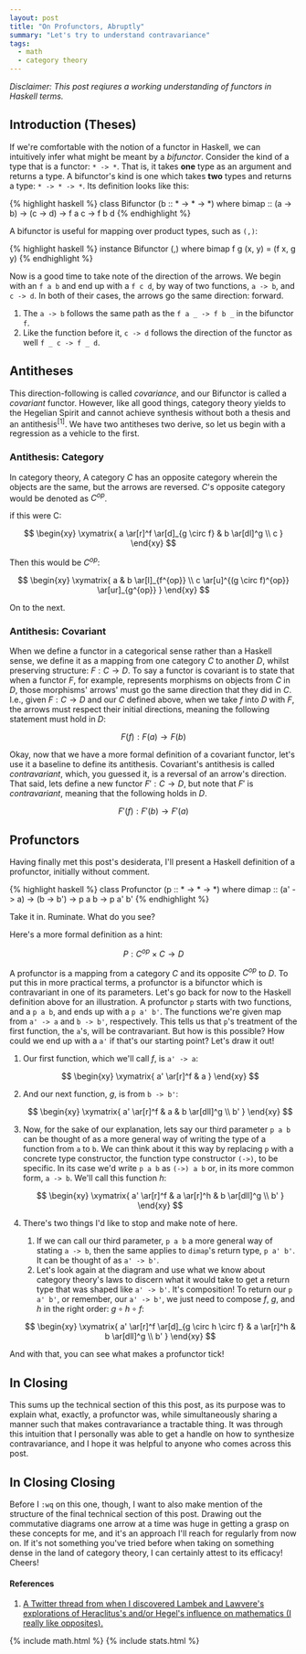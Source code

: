 ```yaml
---
layout: post
title: "On Profunctors, Abruptly"
summary: "Let's try to understand contravariance"
tags:
  - math
  - category theory
---
```


_Disclaimer: This post reqiures a working understanding of functors in Haskell terms._

## Introduction (Theses)

If we're comfortable with the notion of a functor in Haskell, we can intuitively infer what might be meant by a _bifunctor_.  Consider the kind of a type that is a functor: `* -> *`. That is, it takes __one__ type as an argument and returns a type. A bifunctor's kind is one which takes __two__ types and returns a type: `* -> * -> *`.  Its definition looks like this:

{% highlight haskell %}
class Bifunctor (b :: * -> * -> *) where
  bimap :: (a -> b) -> (c -> d) -> f a c -> f b d
{% endhighlight %}

A bifunctor is useful for mapping over product types, such as `(,)`:

{% highlight haskell %}
instance Bifunctor (,) where
  bimap f  g (x, y) = (f x, g y)
{% endhighlight %}

Now is a good time to take note of the direction of the arrows.  We begin with an `f a b` and end up with a `f c d`, by way of two functions, `a -> b`, and `c -> d`. In both of their cases, the arrows go the same direction: forward.

1. The `a -> b` follows the same path as the `f a _ -> f b _` in the bifunctor `f`.
1. Like the function before it, `c -> d` follows the direction of the functor as well `f _ c -> f _ d`.

## Antitheses

This direction-following is called _covariance_, and our Bifunctor is called a _covariant_ functor.  However, like all good things, category theory yields to the Hegelian Spirit and cannot achieve synthesis without both a thesis and an antithesis<sup>[1]</sup>.  We have two antitheses two derive, so let us begin with a regression as a vehicle to the first.

### Antithesis: Category

In category theory, A category $C$ has an opposite category wherein the objects are the same, but the arrows are reversed.  $C$'s opposite category would be denoted as $C^{op}$.

if this were C:

$$
\begin{xy}
\xymatrix{
  a \ar[r]^f \ar[d]_{g \circ f} & b \ar[dl]^g \\
  c
}
\end{xy}
$$

Then this would be $C^{op}$:

$$
\begin{xy}
\xymatrix{
  a & b \ar[l]_{f^{op}} \\
  c \ar[u]^{(g \circ f)^{op}} \ar[ur]_{g^{op}}
}
\end{xy}
$$

On to the next.

### Antithesis: Covariant

When we define a functor in a categorical sense rather than a Haskell sense, we define it as a mapping from one category $C$ to another $D$, whilst preserving structure: $F : C \rightarrow D$. To say a functor is covariant is to state that when a functor $F$, for example, represents morphisms on objects from $C$ in $D$, those morphisms' arrows' must go the same direction that they did in $C$. I.e., given $F : C \rightarrow D$ and our $C$ defined above, when we take $f$ into $D$ with $F$, the arrows must respect their initial directions, meaning the following statement must hold in $D$:

$$
F(f) : F(a) \rightarrow F(b)
$$

Okay, now that we have a more formal definition of a covariant functor, let's use it a baseline to define its antithesis.  Covariant's antithesis is called _contravariant_, which, you guessed it, is a reversal of an arrow's direction. That said, lets define a new functor $F' : C \rightarrow D$, but note that $F'$ is _contravariant_, meaning that the following holds in $D$.

$$
F'(f) : F'(b) \rightarrow F'(a)
$$

## Profunctors

Having finally met this post's desiderata, I'll present a Haskell definition of a profunctor, initially without comment.

{% highlight haskell %}
class Profunctor (p :: * -> * -> *) where
  dimap :: (a' -> a) -> (b -> b') -> p a b -> p a' b'
{% endhighlight %}

Take it in. Ruminate. What do you see?

Here's a more formal definition as a hint:

$$
P : C^{op} \times C \rightarrow D
$$

A profunctor is a mapping from a category $C$ and its opposite $C^{op}$ to $D$.  To put this in more practical terms, a profunctor is a bifunctor which is contravariant in one of its parameters. Let's go back for now to the Haskell definition above for an illustration.  A profunctor `p` starts with two functions, and a `p a b`, and ends up with a `p a' b'`.  The functions we're given map from `a' -> a` and `b -> b'`, respectively.  This tells us that `p`'s treatment of the first function, the `a`'s, will be contravariant.  But how is this possible?  How could we end up with a `a'` if that's our starting point?  Let's draw it out!

1. Our first function, which we'll call $f$, is `a' -> a`:

   $$
   \begin{xy}
   \xymatrix{
     a' \ar[r]^f & a
   }
   \end{xy}
   $$

1. And our next function, $g$,  is from `b -> b'`:

   $$
   \begin{xy}
   \xymatrix{
     a' \ar[r]^f & a & b \ar[dll]^g \\
     b'
   }
   \end{xy}
   $$

1. Now, for the sake of our explanation, lets say our third parameter `p a b`  can be thought of as a more general way of writing the type of a function from `a` to `b`. We can think about it this way by replacing `p` with a concrete type constructor, the function type constructor `(->)`, to be specific.  In its case we'd write `p a b` as `(->) a b` or, in its more common form, `a -> b`. We'll call this function $h$:

   $$
   \begin{xy}
   \xymatrix{
     a' \ar[r]^f & a \ar[r]^h & b \ar[dll]^g \\
     b'
   }
   \end{xy}
   $$

1. There's two things I'd like to stop and make note of here.
   1. If we can call our third parameter, `p a b` a more general way of stating `a -> b`, then the same applies to `dimap`'s return type, `p a' b'`.  It can be thought of as `a' -> b'`.
   1. Let's look again at the diagram and use what we know about category theory's laws to discern what it would take to get a return type that was shaped like `a' -> b'`.  It's composition! To return our `p a' b'`, or remember, our `a' -> b'`, we just need to compose $f$, $g$, and $h$ in the right order: $g \circ h \circ f$:

   $$
   \begin{xy}
   \xymatrix{
     a' \ar[r]^f \ar[d]_{g \circ h \circ f} & a \ar[r]^h & b \ar[dll]^g \\
     b'
   }
   \end{xy}
   $$

And with that, you can see what makes a profunctor tick!

## In Closing

This sums up the technical section of this this post, as its purpose was to explain what, exactly, a profunctor was, while simultaneously sharing a manner such that makes contravariance a tractable thing.  It was through this intuition that I personally was able to get a handle on how to synthesize contravariance, and I hope it was helpful to anyone who comes across this post.

## In Closing Closing

Before I `:wq` on this one, though, I want to also make mention of the structure of the final technical section of this post.  Drawing out the commutative diagrams one arrow at a time was huge in getting a grasp on these concepts for me, and it's an approach I'll reach for regularly from now on.  If it's not something you've tried before when taking on something dense in the land of category theory, I can certainly attest to its efficacy!  Cheers!


#### References

1. [A Twitter thread from when I discovered Lambek and Lawvere's explorations of Heraclitus's and/or Hegel's influence on mathematics (I really like opposites).](https://twitter.com/pittma_/status/933569372768972800)

{% include math.html %}
{% include stats.html %}

